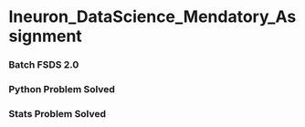 # Ineuron_DataScience_Mendatory_Assignment

### Batch FSDS 2.0

### Python Problem Solved
### Stats Problem Solved
